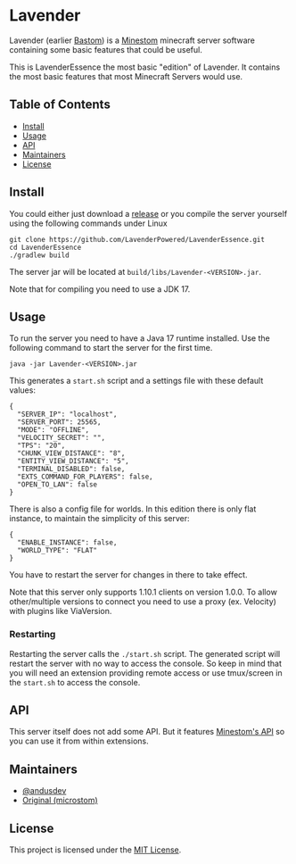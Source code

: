 # Lavender

Lavender (earlier [Bastom](https://github.com/AndusDEV/bastom)) is a [Minestom](https://github.com/minestom/minestom) minecraft server software containing some basic features that could be useful.

This is LavenderEssence the most basic "edition" of Lavender. It contains the most basic features that most Minecraft Servers would use.

## Table of Contents

- [Install](#install)
- [Usage](#usage)
- [API](#api)
- [Maintainers](#maintainers)
- [License](#license)

## Install
You could either just download a [release](https://github.com/LavenderPowered/LavenderEssence/releases) or you compile the server yourself using the following commands under Linux
```shell
git clone https://github.com/LavenderPowered/LavenderEssence.git
cd LavenderEssence
./gradlew build
```
The server jar will be located at `build/libs/Lavender-<VERSION>.jar`.

Note that for compiling you need to use a JDK 17.

## Usage
To run the server you need to have a Java 17 runtime installed.
Use the following command to start the server for the first time.
```shell
java -jar Lavender-<VERSION>.jar
```
This generates a `start.sh` script and a settings file with these default values:
```json5
{
  "SERVER_IP": "localhost",
  "SERVER_PORT": 25565,
  "MODE": "OFFLINE",
  "VELOCITY_SECRET": "",
  "TPS": "20",
  "CHUNK_VIEW_DISTANCE": "8",
  "ENTITY_VIEW_DISTANCE": "5",
  "TERMINAL_DISABLED": false,
  "EXTS_COMMAND_FOR_PLAYERS": false,
  "OPEN_TO_LAN": false
}
```
There is also a config file for worlds. In this edition there is only flat instance, to maintain the simplicity of this server:
```json5
{
  "ENABLE_INSTANCE": false,
  "WORLD_TYPE": "FLAT"
}
```
You have to restart the server for changes in there to take effect.

Note that this server only supports 1.10.1 clients on version 1.0.0. To allow other/multiple versions to connect you need to use a proxy (ex. Velocity) with plugins like ViaVersion.

### Restarting
Restarting the server calls the `./start.sh` script.
The generated script will restart the server with no way to access the console.
So keep in mind that you will need an extension providing remote access or use tmux/screen in the `start.sh` to access the console.


## API
This server itself does not add some API. But it features [Minestom's API](https://github.com/Minestom/Minestom) so you can use it from within extensions.

## Maintainers

 - [@andusdev](https://github.com/andusdev)
 - [Original (microstom)](https://github.com/KlainStom/microstom)

## License

This project is licensed under the [MIT License](LICENSE).
